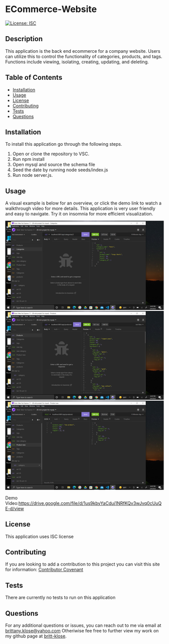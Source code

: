# ECommerce-Website

[![License: ISC](https://img.shields.io/badge/License-ISC-blue.svg)](https://opensource.org/licenses/ISC)

  ## Description
 This application is the back end ecommerce for a company website. Users can utilize this to control the functionality of categories, products, and tags. Functions include viewing, isolating, creating, updating, and deleting. 

  ## Table of Contents

* [Installation](#installation)
* [Usage](#usage)
* [License](#license)
* [Contributing](#contributing)
* [Tests](#tests)
* [Questions](#questions)

## Installation
To install this application go through the following steps. 
1. Open or clone the repository to VSC. 
2. Run npm install
3. Open mysql and source the schema file
4. Seed the date by running node seeds/index.js
5. Run node server.js. 

## Usage
A visual example is below for an overview, or click the demo link to watch a walkthrough video for more details. This application is very user friendly and easy to navigate. Try it on insomnia for more efficient visualization.

![alt text](/images/GETcats.png) 
![alt text](/images/Getprdcts.png) 
![alt text](/images/postpdct.png) 

Demo Video:https://drive.google.com/file/d/1us9kbyYaCduj1NRfKQv3wJvq0cUuQE-d/view

## License
This application uses ISC license 

## Contributing
If you are looking to add a contribution to this project you can visit this site for information: [Contributor Covenant](https://www.contributor-covenant.org/)

## Tests
There are currently no tests to run on this application

## Questions

For any additional questions or issues, you can reach out to me 
via email at brittany.klose@yahoo.com
Otheriwise fee free to further view my work on my github page at [britt-klose](https://github.com/britt-klose/).